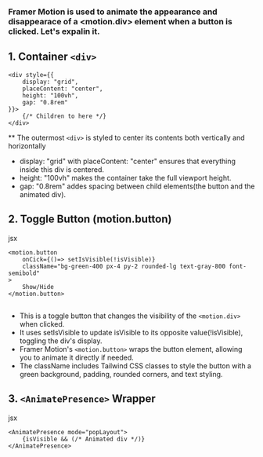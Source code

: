 ### Framer Motion is used to animate the appearance and disappearace of a <motion.div> element when a button is clicked. Let's expalin it.

## 1. Container `<div>`

```
<div style={{
    display: "grid",
    placeContent: "center",
    height: "100vh",
    gap: "0.8rem"
}}>
    {/* Children to here */}
</div>
```

\*\* The outermost `<div>` is styled to center its contents both vertically and horizontally

- display: "grid" with placeContent: "center" ensures that everything inside this div is centered.
- height: "100vh" makes the container take the full viewport height.
- gap: "0.8rem" addes spacing between child elements(the button and the animated div).

## 2. Toggle Button (motion.button)

jsx

```
<motion.button
    onCick={()=> setIsVisible(!isVisible)}
    className="bg-green-400 px-4 py-2 rounded-lg text-gray-800 font-semibold"
>
    Show/Hide
</motion.button>
```

##

- This is a toggle button that changes the visibility of the `<motion.div>` when clicked.
- It uses setIsVisible to update isVisible to its opposite value(!isVisible), toggling the div's display.
- Framer Motion's `<motion.button>` wraps the button element, allowing you to animate it directly if needed.
- The className includes Tailwind CSS classes to style the button with a green background, padding, rounded corners, and text styling.

## 3. `<AnimatePresence>` Wrapper

jsx

```
<AnimatePresence mode="popLayout">
    {isVisible && (/* Animated div */)}
</AnimatePresence>
```
